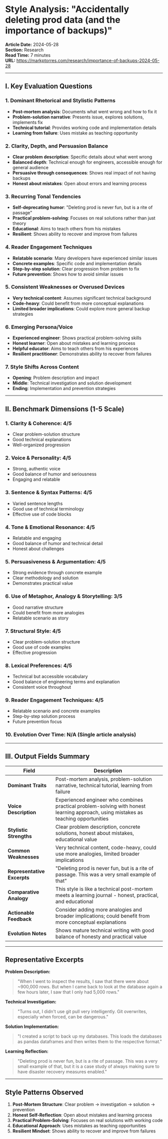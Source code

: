 # Style Analysis: "Accidentally deleting prod data (and the importance of backups)"

**Article Date:** 2024-05-28  
**Section:** Research  
**Read Time:** 7 minutes  
**URL:** https://markptorres.com/research/importance-of-backups-2024-05-28

---

## I. Key Evaluation Questions

### 1. Dominant Rhetorical and Stylistic Patterns
- **Post-mortem analysis**: Documents what went wrong and how to fix it
- **Problem-solution narrative**: Presents issue, explores solutions, implements fix
- **Technical tutorial**: Provides working code and implementation details
- **Learning from failure**: Uses mistake as teaching opportunity

### 2. Clarity, Depth, and Persuasion Balance
- **Clear problem description**: Specific details about what went wrong
- **Balanced depth**: Technical enough for engineers, accessible enough for general audience
- **Persuasive through consequences**: Shows real impact of not having backups
- **Honest about mistakes**: Open about errors and learning process

### 3. Recurring Tonal Tendencies
- **Self-deprecating humor**: "Deleting prod is never fun, but is a rite of passage"
- **Practical problem-solving**: Focuses on real solutions rather than just theory
- **Educational**: Aims to teach others from his mistakes
- **Resilient**: Shows ability to recover and improve from failures

### 4. Reader Engagement Techniques
- **Relatable scenario**: Many developers have experienced similar issues
- **Concrete examples**: Specific code and implementation details
- **Step-by-step solution**: Clear progression from problem to fix
- **Future prevention**: Shows how to avoid similar issues

### 5. Consistent Weaknesses or Overused Devices
- **Very technical content**: Assumes significant technical background
- **Code-heavy**: Could benefit from more conceptual explanations
- **Limited broader implications**: Could explore more general backup strategies

### 6. Emerging Persona/Voice
- **Experienced engineer**: Shows practical problem-solving skills
- **Honest learner**: Open about mistakes and learning process
- **Helpful educator**: Aims to teach others from his experiences
- **Resilient practitioner**: Demonstrates ability to recover from failures

### 7. Style Shifts Across Content
- **Opening**: Problem description and impact
- **Middle**: Technical investigation and solution development
- **Ending**: Implementation and prevention strategies

---

## II. Benchmark Dimensions (1-5 Scale)

### 1. Clarity & Coherence: **4/5**
- Clear problem-solution structure
- Good technical explanations
- Well-organized progression

### 2. Voice & Personality: **4/5**
- Strong, authentic voice
- Good balance of humor and seriousness
- Engaging and relatable

### 3. Sentence & Syntax Patterns: **4/5**
- Varied sentence lengths
- Good use of technical terminology
- Effective use of code blocks

### 4. Tone & Emotional Resonance: **4/5**
- Relatable and engaging
- Good balance of humor and technical detail
- Honest about challenges

### 5. Persuasiveness & Argumentation: **4/5**
- Strong evidence through concrete example
- Clear methodology and solution
- Demonstrates practical value

### 6. Use of Metaphor, Analogy & Storytelling: **3/5**
- Good narrative structure
- Could benefit from more analogies
- Relatable scenario as story

### 7. Structural Style: **4/5**
- Clear problem-solution structure
- Good use of code examples
- Effective progression

### 8. Lexical Preferences: **4/5**
- Technical but accessible vocabulary
- Good balance of engineering terms and explanation
- Consistent voice throughout

### 9. Reader Engagement Techniques: **4/5**
- Relatable scenario and concrete examples
- Step-by-step solution process
- Future prevention focus

### 10. Evolution Over Time: **N/A** (Single article analysis)

---

## III. Output Fields Summary

| Field | Description |
|-------|-------------|
| **Dominant Traits** | Post-mortem analysis, problem-solution narrative, technical tutorial, learning from failure |
| **Voice Description** | Experienced engineer who combines practical problem-solving with honest learning approach, using mistakes as teaching opportunities |
| **Stylistic Strengths** | Clear problem description, concrete solutions, honest about mistakes, educational value |
| **Common Weaknesses** | Very technical content, code-heavy, could use more analogies, limited broader implications |
| **Representative Excerpts** | "Deleting prod is never fun, but is a rite of passage. This was a very small example of that" |
| **Comparative Analogy** | This style is like a technical post-mortem meets a learning journal - honest, practical, and educational |
| **Actionable Feedback** | Consider adding more analogies and broader implications; could benefit from more conceptual explanations |
| **Evolution Notes** | Shows mature technical writing with good balance of honesty and practical value |

---

## Representative Excerpts

**Problem Description:**
> "When I went to inspect the results, I saw that there were about ~900,000 rows. But when I came back to look at the database again a few hours later, I saw that I only had 5,000 rows."

**Technical Investigation:**
> "Turns out, I didn't use git pull very intelligently. Git overwrites, especially when forced, can be dangerous."

**Solution Implementation:**
> "I created a script to back up my databases. This loads the databases as pandas dataframes and then writes them to the respective format."

**Learning Reflection:**
> "Deleting prod is never fun, but is a rite of passage. This was a very small example of that, but it is a case study of always making sure to have disaster recovery measures enabled."

---

## Style Patterns Observed

1. **Post-Mortem Structure**: Clear problem → investigation → solution → prevention
2. **Honest Self-Reflection**: Open about mistakes and learning process
3. **Practical Problem-Solving**: Focuses on real solutions with working code
4. **Educational Approach**: Uses mistakes as teaching opportunities
5. **Resilient Mindset**: Shows ability to recover and improve from failures 